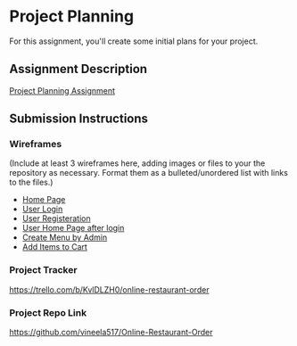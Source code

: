 # Project Planning
For this assignment, you'll create some initial plans for your project.

## Assignment Description
[Project Planning Assignment](https://education.launchcode.org/liftoff/assignments/planning/)

## Submission Instructions

### Wireframes

(Include at least 3 wireframes here, adding images or files to your the repository as necessary. Format them as a bulleted/unordered list with links to the files.)
* [Home Page](https://github.com/vineela517/liftoff-assignments/blob/master/P3-Project_Planning/HomePage.pdf)
* [User Login](https://github.com/vineela517/liftoff-assignments/blob/master/P3-Project_Planning/User%20Login.pdf)
* [User Registeration](https://github.com/vineela517/liftoff-assignments/blob/master/P3-Project_Planning/User%20Registeration.pdf)
* [User Home Page after login](https://github.com/vineela517/liftoff-assignments/blob/master/P3-Project_Planning/User%20home%20page.pdf)
* [Create Menu by Admin](https://github.com/vineela517/liftoff-assignments/blob/master/P3-Project_Planning/Create%20Menu.pdf)
* [Add Items to Cart](https://github.com/vineela517/liftoff-assignments/blob/master/P3-Project_Planning/Add%20to%20Cart.pdf)

### Project Tracker

https://trello.com/b/KvlDLZH0/online-restaurant-order

### Project Repo Link

https://github.com/vineela517/Online-Restaurant-Order
